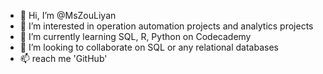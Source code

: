 - 👋 Hi, I’m @MsZouLiyan
- 👀 I’m interested in operation automation projects and analytics projects
- 🌱 I’m currently learning SQL, R, Python on Codecademy
- 💞️ I’m looking to collaborate on SQL or any relational databases
- 📫 reach me 'GitHub'

<!---
MsZouLiyan/MsZouLiyan is a ✨ special ✨ repository because its `README.md` (this file) appears on your GitHub profile.
You can click the Preview link to take a look at your changes.
--->
